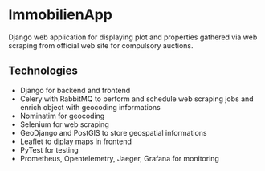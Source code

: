 # ImmobilienApp

Django web application for displaying plot and properties gathered via web scraping from official web site for compulsory auctions.

## Technologies

* Django for backend and frontend
* Celery with RabbitMQ to perform and schedule web scraping jobs and enrich object with geocoding informations
* Nominatim for geocoding
* Selenium for web scraping
* GeoDjango and PostGIS to store geospatial informations
* Leaflet to diplay maps in frontend
* PyTest for testing
* Prometheus, Opentelemetry, Jaeger, Grafana for monitoring